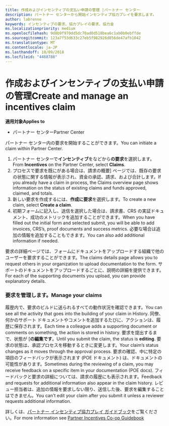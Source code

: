 ```yaml
---
title: 作成およびインセンティブの支払い申請の管理 |パートナー センター
description: パートナー センターから開始インセンティブ協力プレイを要求します。
author: labrenne
keywords: インセンティブの要求、協力プレイの要求、協力金
ms.localizationpriority: medium
ms.openlocfilehash: 9d8b9f970dd5dc70ad0d518bea6c1ab0b0ebffde
ms.sourcegitcommit: 123a7f53d633c27eb5f982926d856de47afb1042
ms.translationtype: MT
ms.contentlocale: ja-JP
ms.lasthandoff: 10/09/2018
ms.locfileid: "4488788"
---
```

# <a name="create-and-manage-an-incentives-claim"></a><span data-ttu-id="3594d-104">作成およびインセンティブの支払い申請の管理</span><span class="sxs-lookup"><span data-stu-id="3594d-104">Create and manage an incentives claim</span></span>

**<span data-ttu-id="3594d-105">適用対象</span><span class="sxs-lookup"><span data-stu-id="3594d-105">Applies to</span></span>**
- <span data-ttu-id="3594d-106">パートナー センター</span><span class="sxs-lookup"><span data-stu-id="3594d-106">Partner Center</span></span>

<span data-ttu-id="3594d-107">パートナー センター内の要求を開始することができます。</span><span class="sxs-lookup"><span data-stu-id="3594d-107">You can initiate a claim within Partner Center.</span></span> 

1. <span data-ttu-id="3594d-108">パートナー センターで**インセンティブ**をなどから**の要求**を選択します。</span><span class="sxs-lookup"><span data-stu-id="3594d-108">From **Incentives** on the Partner Center, select **Claims**.</span></span>
2.  <span data-ttu-id="3594d-109">プロセスで要求を既にがある場合は、請求の概要] ページでは、既存の要求の状態に関する情報が表示され、資金の承認、請求、および合計します。</span><span class="sxs-lookup"><span data-stu-id="3594d-109">If you already have a claim in process, the Claims overview page shows information on the status of existing claims and funds approved, claimed, and totals.</span></span>
3.  <span data-ttu-id="3594d-110">新しい要求を作成するには、**作成に要求**を選択します。</span><span class="sxs-lookup"><span data-stu-id="3594d-110">To create a new claim, select **Create a claim**.</span></span>
4.  <span data-ttu-id="3594d-111">初期フォームに記入し、送信を選択した場合は、請求書、CRS の実証ドキュメント、成功のメトリックを追加することができます。</span><span class="sxs-lookup"><span data-stu-id="3594d-111">When you have filled out the initial form and selected submit, you will be able to add invoices, CRS’s, proof documents and success metrics.</span></span> <span data-ttu-id="3594d-112">必要な場合は追加の情報を追加することもできます。</span><span class="sxs-lookup"><span data-stu-id="3594d-112">You can also add additional information if needed.</span></span>

<span data-ttu-id="3594d-113">要求の詳細ページでは、フォームにドキュメントをアップロードする組織で他のユーザーを要求することができます。</span><span class="sxs-lookup"><span data-stu-id="3594d-113">The claims details page allows you to request others in your organization to upload documentation to the form.</span></span> <span data-ttu-id="3594d-114">サポートのドキュメントをアップロードするごとに、説明の詳細を提供できます。</span><span class="sxs-lookup"><span data-stu-id="3594d-114">For each of the supporting documents you upload, you can provide explanatory details.</span></span> 

### <a name="manage-your-claims"></a><span data-ttu-id="3594d-115">要求を管理します。</span><span class="sxs-lookup"><span data-stu-id="3594d-115">Manage your claims</span></span>

<span data-ttu-id="3594d-116">履歴内で、要求のビルドに送られるすべての動作状況を確認できます。</span><span class="sxs-lookup"><span data-stu-id="3594d-116">You can see all the activity that goes into the building of your claim in History.</span></span> <span data-ttu-id="3594d-117">同僚、何かのサポート ドキュメントやコメントを追加するたびに、アクションは、履歴に保存されます。</span><span class="sxs-lookup"><span data-stu-id="3594d-117">Each time a colleague adds a supporting document or comments on something, the action is stored in history.</span></span> <span data-ttu-id="3594d-118">要求を提出するまで、状態が [**の編集です**。</span><span class="sxs-lookup"><span data-stu-id="3594d-118">Until you submit the claim, the status is **editing**.</span></span> <span data-ttu-id="3594d-119">要求の状態は、承認プロセスを移動するときに変更します。</span><span class="sxs-lookup"><span data-stu-id="3594d-119">Your claim’s status changes as it moves through the approval process.</span></span> <span data-ttu-id="3594d-120">要求の確認、中に特定の項目のフィードバックが表示されます (POE ドキュメント) は、ドキュメントの可能性があります。</span><span class="sxs-lookup"><span data-stu-id="3594d-120">Sometimes during the reviewing of a claim, you may receive feedback on a specific item in your documentation (POE docs).</span></span> <span data-ttu-id="3594d-121">フィードバックと要求の詳細については、請求の履歴にも表示されます。</span><span class="sxs-lookup"><span data-stu-id="3594d-121">Feedback and requests for additional information also appear in the claim history.</span></span> <span data-ttu-id="3594d-122">レビュー担当者は、追加の情報を要求しない限り、送信した後、要求を編集することはできません。</span><span class="sxs-lookup"><span data-stu-id="3594d-122">You can't edit your claim after you submit it unless a reviewer requests additional information.</span></span>

<span data-ttu-id="3594d-123">詳しくは、[パートナー インセンティブ協力プレイ ガイドブック](https://assets.microsoft.com/coop-guidebook.pdf)をご覧ください。</span><span class="sxs-lookup"><span data-stu-id="3594d-123">For more information see [Partner Incentives Co-op Guidebook](https://assets.microsoft.com/coop-guidebook.pdf)</span></span>
